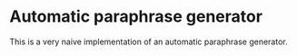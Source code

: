 # Automatic paraphrase generator

This is a very naive implementation of an automatic paraphrase generator.
